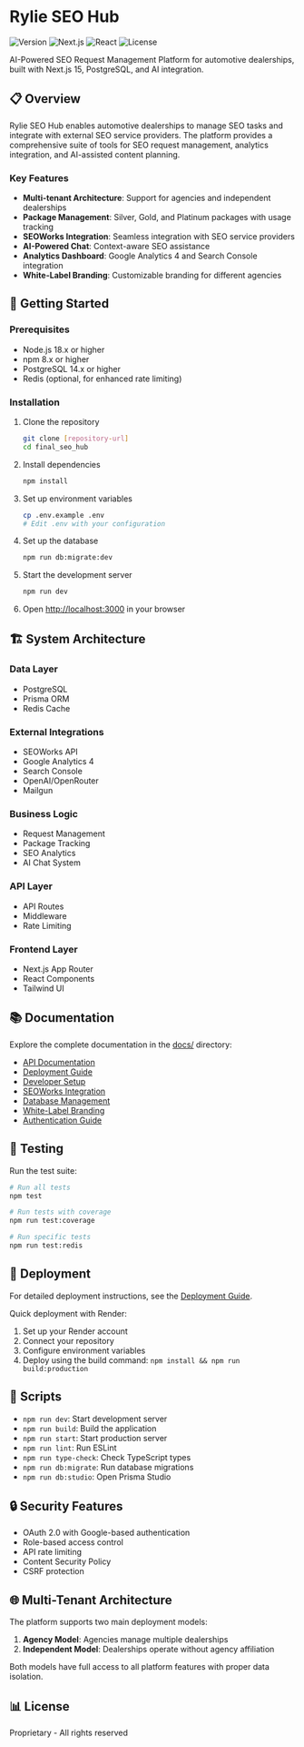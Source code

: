 # Rylie SEO Hub

![Version](https://img.shields.io/badge/version-2.0.0-blue)
![Next.js](https://img.shields.io/badge/Next.js-15.3.4-black)
![React](https://img.shields.io/badge/React-19.0.0-blue)
![License](https://img.shields.io/badge/license-Proprietary-red)

AI-Powered SEO Request Management Platform for automotive dealerships, built with Next.js 15, PostgreSQL, and AI integration.

## 📋 Overview

Rylie SEO Hub enables automotive dealerships to manage SEO tasks and integrate with external SEO service providers. The platform provides a comprehensive suite of tools for SEO request management, analytics integration, and AI-assisted content planning.

### Key Features

- **Multi-tenant Architecture**: Support for agencies and independent dealerships
- **Package Management**: Silver, Gold, and Platinum packages with usage tracking
- **SEOWorks Integration**: Seamless integration with SEO service providers
- **AI-Powered Chat**: Context-aware SEO assistance
- **Analytics Dashboard**: Google Analytics 4 and Search Console integration
- **White-Label Branding**: Customizable branding for different agencies

## 🚀 Getting Started

### Prerequisites

- Node.js 18.x or higher
- npm 8.x or higher
- PostgreSQL 14.x or higher
- Redis (optional, for enhanced rate limiting)

### Installation

1. Clone the repository
   ```bash
   git clone [repository-url]
   cd final_seo_hub
   ```

2. Install dependencies
   ```bash
   npm install
   ```

3. Set up environment variables
   ```bash
   cp .env.example .env
   # Edit .env with your configuration
   ```

4. Set up the database
   ```bash
   npm run db:migrate:dev
   ```

5. Start the development server
   ```bash
   npm run dev
   ```

6. Open [http://localhost:3000](http://localhost:3000) in your browser

## 🏗️ System Architecture

### Data Layer
- PostgreSQL
- Prisma ORM
- Redis Cache

### External Integrations
- SEOWorks API
- Google Analytics 4
- Search Console
- OpenAI/OpenRouter
- Mailgun

### Business Logic
- Request Management
- Package Tracking
- SEO Analytics
- AI Chat System

### API Layer
- API Routes
- Middleware
- Rate Limiting

### Frontend Layer
- Next.js App Router
- React Components
- Tailwind UI

## 📚 Documentation

Explore the complete documentation in the [docs/](./docs/) directory:

- [API Documentation](./docs/API_DOCUMENTATION.md)
- [Deployment Guide](./docs/DEPLOYMENT_GUIDE.md)
- [Developer Setup](./docs/DEVELOPER_SETUP.md)
- [SEOWorks Integration](./docs/SEOWORKS_INTEGRATION.md)
- [Database Management](./docs/DATABASE_MANAGEMENT.md)
- [White-Label Branding](./docs/WHITE_LABEL_BRANDING.md)
- [Authentication Guide](./docs/AUTHENTICATION_GUIDE.md)

## 🧪 Testing

Run the test suite:

```bash
# Run all tests
npm test

# Run tests with coverage
npm run test:coverage

# Run specific tests
npm run test:redis
```

## 🚢 Deployment

For detailed deployment instructions, see the [Deployment Guide](./docs/DEPLOYMENT_GUIDE.md).

Quick deployment with Render:

1. Set up your Render account
2. Connect your repository
3. Configure environment variables
4. Deploy using the build command: `npm install && npm run build:production`

## 🧰 Scripts

- `npm run dev`: Start development server
- `npm run build`: Build the application
- `npm run start`: Start production server
- `npm run lint`: Run ESLint
- `npm run type-check`: Check TypeScript types
- `npm run db:migrate`: Run database migrations
- `npm run db:studio`: Open Prisma Studio

## 🔒 Security Features

- OAuth 2.0 with Google-based authentication
- Role-based access control
- API rate limiting
- Content Security Policy
- CSRF protection

## 🌐 Multi-Tenant Architecture

The platform supports two main deployment models:

1. **Agency Model**: Agencies manage multiple dealerships
2. **Independent Model**: Dealerships operate without agency affiliation

Both models have full access to all platform features with proper data isolation.

## 📊 License

Proprietary - All rights reserved
